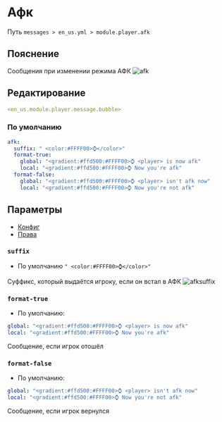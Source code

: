 # Афк
Путь `messages > en_us.yml > module.player.afk`

## Пояснение
Сообщения при изменении режима АФК
![afk](/afkglobalmessage.png)

## Редактирование
```yaml
<en_us.module.player.message.bubble>
```

### По умолчанию
```yaml
afk:
  suffix: " <color:#FFFF00>⌚</color>"
  format-true:
    global: "<gradient:#ffd500:#FFFF00>⌚ <player> is now afk"
    local: "<gradient:#ffd500:#FFFF00>⌚ Now you're afk"
  format-false:
    global: "<gradient:#ffd500:#FFFF00>⌚ <player> isn't afk now"
    local: "<gradient:#ffd500:#FFFF00>⌚ Now you're not afk"
```

## Параметры

- [Конфиг](/ru/config/module/player/afk/)
- [Права](/ru/permissions/module/player/afk/)

### `suffix`
- По умолчанию `" <color:#FFFF00>⌚</color>"`

Суффикс, который выдаётся игроку, если он встал в АФК
![afksuffix](/afksuffix.png)

### `format-true`
- По умолчанию:
```yaml
global: "<gradient:#ffd500:#FFFF00>⌚ <player> is now afk"
local: "<gradient:#ffd500:#FFFF00>⌚ Now you're afk"
```

Сообщение, если игрок отошёл

### `format-false`
- По умолчанию:
```yaml
global: "<gradient:#ffd500:#FFFF00>⌚ <player> isn't afk now"
local: "<gradient:#ffd500:#FFFF00>⌚ Now you're not afk"
```

Сообщение, если игрок вернулся